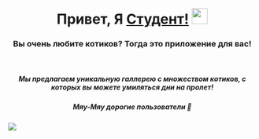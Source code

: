 <h1 align="center">Привет, Я <a href="https://github.com/Fezwer/2computers" target="_blank">Студент!</a>
<img src="https://github.com/blackcater/blackcater/raw/main/images/Hi.gif" height="32"/></h1>
<h3 align="center">Вы очень любите котиков? Тогда это приложение для вас!</h3>
<br>
<h5 align="center">Мы предлагаем уникальную галлерею с множеством котиков, с которых вы можете умиляться дни на пролет!</h5>
<h5 align="center">Мяу-Мяу дорогие пользователи 💖</h5>
<img src="https://img.freepik.com/premium-photo/cat-in-the-forest-wallpapers-and-images_608068-15353.jpg?w=900"/>
